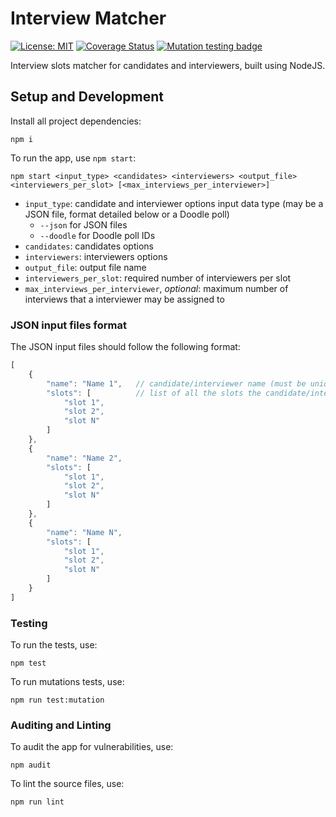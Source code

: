 # Interview Matcher

[![License: MIT](https://img.shields.io/badge/License-MIT-yellow.svg)](https://opensource.org/licenses/MIT) [![Coverage Status](https://coveralls.io/repos/github/xRuiAlves/interview-matcher/badge.svg?branch=master)](https://coveralls.io/github/xRuiAlves/interview-matcher?branch=master) [![Mutation testing badge](https://img.shields.io/endpoint?style=flat&url=https%3A%2F%2Fbadge-api.stryker-mutator.io%2Fgithub.com%2FxRuiAlves%2Finterview-matcher%2Fmaster)](https://dashboard.stryker-mutator.io/reports/github.com/xRuiAlves/interview-matcher/master)

Interview slots matcher for candidates and interviewers, built using NodeJS.

## Setup and Development

Install all project dependencies:

```
npm i
```

To run the app, use `npm start`:

```
npm start <input_type> <candidates> <interviewers> <output_file> <interviewers_per_slot> [<max_interviews_per_interviewer>]
```

- `input_type`: candidate and interviewer options input data type (may be a JSON file, format detailed below or a Doodle poll)
    - `--json` for JSON files
    - `--doodle` for Doodle poll IDs
- `candidates`: candidates options
- `interviewers`: interviewers options
- `output_file`: output file name
- `interviewers_per_slot`: required number of interviewers per slot
- `max_interviews_per_interviewer`, *optional*: maximum number of interviews that a interviewer may be assigned to

### JSON input files format

The JSON input files should follow the following format:

```javascript
[
    {
        "name": "Name 1",   // candidate/interviewer name (must be unique)
        "slots": [          // list of all the slots the candidate/interviewer has availability to attend
            "slot 1",
            "slot 2",
            "slot N"
        ]
    },
    {
        "name": "Name 2",
        "slots": [
            "slot 1",
            "slot 2",
            "slot N"
        ]
    },
    {
        "name": "Name N",
        "slots": [
            "slot 1",
            "slot 2",
            "slot N"
        ]
    }
]
```

### Testing

To run the tests, use:

```
npm test
```

To run mutations tests, use:

```
npm run test:mutation
```

### Auditing and Linting

To audit the app for vulnerabilities, use:

```
npm audit
```

To lint the source files, use:

```
npm run lint
```
